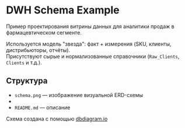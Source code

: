 # DWH Schema Example

Пример проектирования витрины данных для аналитики продаж в фармацевтическом сегменте. 

Используется модель "звезда": факт + измерения (SKU, клиенты, дистрибьюторы, отчёты).  
Присутствуют сырые и нормализованные справочники (`Raw_Clients`, `Clients` и т.д.).

## Структура

- `schema.png` — изображение визуальной ERD-схемы
- 
- `README.md` — описание


Схема создана с помощью [dbdiagram.io](https://dbdiagram.io)
